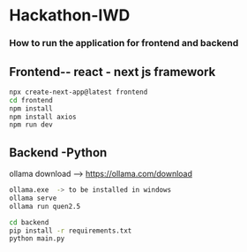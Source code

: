 # Hackathon-IWD

### How to run the application for frontend and backend

## Frontend-- react - next js framework
```sh
npx create-next-app@latest frontend     
cd frontend         
npm install     
npm install axios       
npm run dev
```

## Backend -Python

ollama download  -->  https://ollama.com/download    
```sh 
ollama.exe  -> to be installed in windows       
ollama serve        
ollama run quen2.5

cd backend      
pip install -r requirements.txt         
python main.py